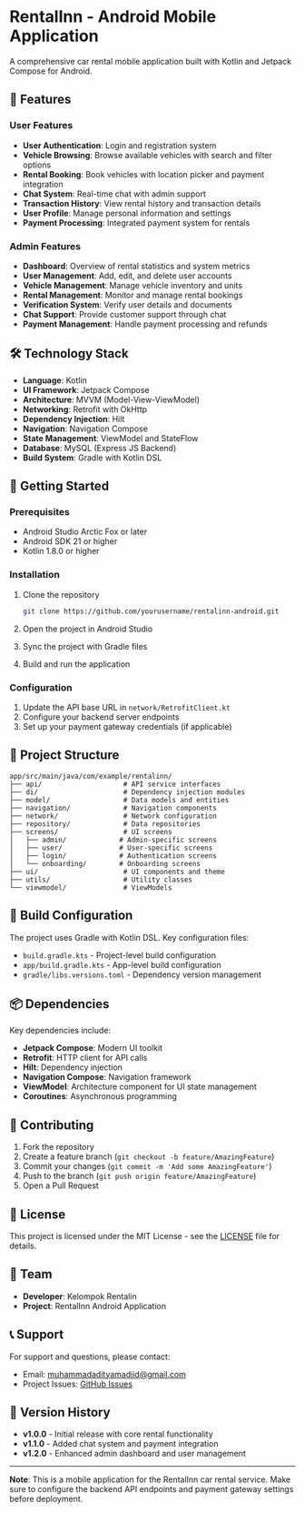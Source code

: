 # RentalInn - Android Mobile Application

A comprehensive car rental mobile application built with Kotlin and Jetpack Compose for Android.

## 🚀 Features

### User Features
- **User Authentication**: Login and registration system
- **Vehicle Browsing**: Browse available vehicles with search and filter options
- **Rental Booking**: Book vehicles with location picker and payment integration
- **Chat System**: Real-time chat with admin support
- **Transaction History**: View rental history and transaction details
- **User Profile**: Manage personal information and settings
- **Payment Processing**: Integrated payment system for rentals

### Admin Features
- **Dashboard**: Overview of rental statistics and system metrics
- **User Management**: Add, edit, and delete user accounts
- **Vehicle Management**: Manage vehicle inventory and units
- **Rental Management**: Monitor and manage rental bookings
- **Verification System**: Verify user details and documents
- **Chat Support**: Provide customer support through chat
- **Payment Management**: Handle payment processing and refunds

## 🛠️ Technology Stack

- **Language**: Kotlin
- **UI Framework**: Jetpack Compose
- **Architecture**: MVVM (Model-View-ViewModel)
- **Networking**: Retrofit with OkHttp
- **Dependency Injection**: Hilt
- **Navigation**: Navigation Compose
- **State Management**: ViewModel and StateFlow
- **Database**: MySQL (Express JS Backend)
- **Build System**: Gradle with Kotlin DSL


## 🚀 Getting Started

### Prerequisites

- Android Studio Arctic Fox or later
- Android SDK 21 or higher
- Kotlin 1.8.0 or higher

### Installation

1. Clone the repository
   ```bash
   git clone https://github.com/yourusername/rentalinn-android.git
   ```

2. Open the project in Android Studio

3. Sync the project with Gradle files

4. Build and run the application

### Configuration

1. Update the API base URL in `network/RetrofitClient.kt`
2. Configure your backend server endpoints
3. Set up your payment gateway credentials (if applicable)

## 📁 Project Structure

```
app/src/main/java/com/example/rentalinn/
├── api/                    # API service interfaces
├── di/                     # Dependency injection modules
├── model/                  # Data models and entities
├── navigation/             # Navigation components
├── network/                # Network configuration
├── repository/             # Data repositories
├── screens/                # UI screens
│   ├── admin/             # Admin-specific screens
│   ├── user/              # User-specific screens
│   ├── login/             # Authentication screens
│   └── onboarding/        # Onboarding screens
├── ui/                     # UI components and theme
├── utils/                  # Utility classes
└── viewmodel/              # ViewModels
```

## 🔧 Build Configuration

The project uses Gradle with Kotlin DSL. Key configuration files:

- `build.gradle.kts` - Project-level build configuration
- `app/build.gradle.kts` - App-level build configuration
- `gradle/libs.versions.toml` - Dependency version management

## 📦 Dependencies

Key dependencies include:

- **Jetpack Compose**: Modern UI toolkit
- **Retrofit**: HTTP client for API calls
- **Hilt**: Dependency injection
- **Navigation Compose**: Navigation framework
- **ViewModel**: Architecture component for UI state management
- **Coroutines**: Asynchronous programming

## 🤝 Contributing

1. Fork the repository
2. Create a feature branch (`git checkout -b feature/AmazingFeature`)
3. Commit your changes (`git commit -m 'Add some AmazingFeature'`)
4. Push to the branch (`git push origin feature/AmazingFeature`)
5. Open a Pull Request

## 📄 License

This project is licensed under the MIT License - see the [LICENSE](LICENSE) file for details.

## 👥 Team

- **Developer**: Kelompok Rentalin
- **Project**: RentalInn Android Application

## 📞 Support

For support and questions, please contact:
- Email: muhammadadityamadjid@gmail.com
- Project Issues: [GitHub Issues](https://github.com/yourusername/rentalinn-android/issues)

## 🔄 Version History

- **v1.0.0** - Initial release with core rental functionality
- **v1.1.0** - Added chat system and payment integration
- **v1.2.0** - Enhanced admin dashboard and user management

---

**Note**: This is a mobile application for the RentalInn car rental service. Make sure to configure the backend API endpoints and payment gateway settings before deployment. 
